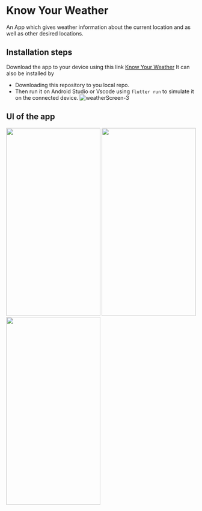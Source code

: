 # Know Your Weather

An App which gives weather information about the current location and as well as other desired locations.

## Installation steps

Download the app to your device using this link [Know Your Weather](https://weather-app-81dc6.firebaseapp.com/)
It can also be installed by
 - Downloading this repository to you local repo.
 - Then run it on Android Studio or Vscode using `flutter run` to simulate it on the connected device.
![weatherScreen-3](https://github.com/AVKavan/WeatherApp-Flutter/assets/107805278/c925416c-89c4-4f1e-a47c-009f5c4105ca)

## UI of the app

<img src="https://github.com/AVKavan/WeatherApp-Flutter/assets/107805278/8d8b95f3-c56a-4e5d-86df-42e8e7d15d00" width="250" height="500" />
<img src="https://github.com/AVKavan/WeatherApp-Flutter/assets/107805278/6be13393-3bee-4d48-9d2a-06092b189175" width="250" height="500" />
<img src="https://github.com/AVKavan/WeatherApp-Flutter/assets/107805278/c925416c-89c4-4f1e-a47c-009f5c4105ca" width="250" height="500" />



